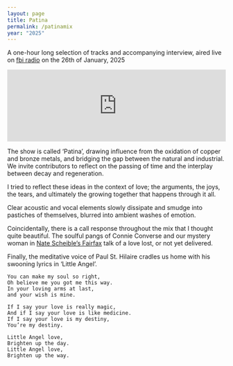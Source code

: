 ```yaml
---
layout: page
title: Patina
permalink: /patinamix
year: "2025"
---
```

<p class="callout">A one-hour long selection of tracks and accompanying interview, aired live on <a href="https://www.fbi.radio/programs/patina/episodes/patina-26th-january-2025/">fbi radio</a> on the 26th of January, 2025</p>

<iframe width="100%" height="166" scrolling="no" frameborder="no" allow="autoplay" src="https://w.soundcloud.com/player/?url=https%3A//api.soundcloud.com/tracks/2016944643%3Fsecret_token%3Ds-3YdpCCd6epE&color=%238c89e6&auto_play=false&hide_related=false&show_comments=true&show_user=true&show_reposts=false&show_teaser=true"></iframe>

<p class ="callout blue">The show is called ‘Patina’, drawing influence from the oxidation of copper and bronze metals, and bridging the gap between the natural and industrial. We invite contributors to reflect on the passing of time and the interplay between decay and regeneration.</p>

I tried to reflect these ideas in the context of love; the arguments, the joys, the tears, and ultimately the growing together that happens through it all. 

Clear acoustic and vocal elements slowly dissipate and smudge into pastiches of themselves, blurred into ambient washes of emotion.

Coincidentally, there is a call response throughout the mix that I thought quite beautiful. The soulful pangs of Connie Converse and our mystery woman in [Nate Scheible’s Fairfax](https://daily.bandcamp.com/features/nate-scheible-fairfax-interview) talk of a love lost, or not yet delivered. 

Finally, the meditative voice of Paul St. Hilaire cradles us home with his swooning lyrics in ‘Little Angel’. 

	You can make my soul so right,
	Oh believe me you got me this way.
	In your loving arms at last,
	and your wish is mine. 
	
	If I say your love is really magic,
	And if I say your love is like medicine. 
	If I say your love is my destiny,
	You’re my destiny.  
	
	Little Angel love,
	Brighten up the day. 
	Little Angel love,
	Brighten up the way. 

